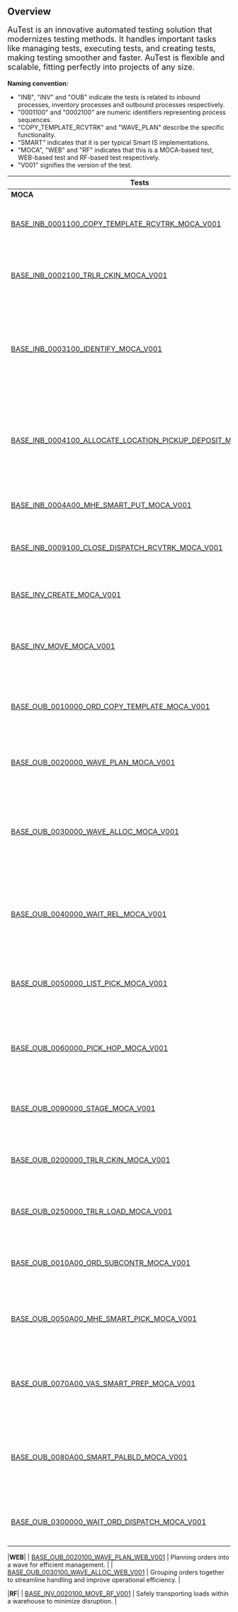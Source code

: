 <div>
  <h2>Overview</h2>
  <p style="font-size: large; text-align: left;">AuTest is an innovative automated testing solution that modernizes testing methods. It handles important tasks like managing tests, executing tests, and creating tests, making testing smoother and faster. AuTest is flexible and scalable, fitting perfectly into projects of any size.</p>
  <p><strong>Naming convention:</strong></p>
  <ul>
    <li>"INB", "INV" and "OUB" indicate the tests is related to inbound processes, inventory processes and outbound processes respectively.</li>
    <li>"0001100" and "0002100" are numeric identifiers representing process sequences.</li>
    <li>"COPY_TEMPLATE_RCVTRK" and "WAVE_PLAN" describe the specific functionality.</li>
    <li>"SMART" indicates that it is per typical Smart IS implementations.</li>
    <li>"MOCA", "WEB" and "RF" indicates that this is a MOCA-based test, WEB-based test and RF-based test respectively.</li>
    <li>"V001" signifies the version of the test.</li>
  </ul>
</div>



| Tests | Descriptions |
|-----------|----------|
|**MOCA**|
| [BASE_INB_0001100_COPY_TEMPLATE_RCVTRK_MOCA_V001](./tests_docs/BASE_INB_0001100_COPY_TEMPLATE_RCVTRK_MOCA_V001.md) | Copying an existing inbound order within a system. |
| [BASE_INB_0002100_TRLR_CKIN_MOCA_V001](./tests_docs/BASE_INB_0002100_TRLR_CKIN_MOCA_V001.md) | Managing the process of checking in transport equipment to empty door. |
| [BASE_INB_0003100_IDENTIFY_MOCA_V001](./tests_docs/BASE_INB_0003100_IDENTIFY_MOCA_V001.md) | Identification process involves uniquely recognizing and tracking items, orders, or entities within the system. |
| [BASE_INB_0004100_ALLOCATE_LOCATION_PICKUP_DEPOSIT_MOCA_V001](./tests_docs/BASE_INB_0004100_ALLOCATE_LOCATION_PICKUP_DEPOSIT_MOCA_V001.md) | Optimizes inventory pickup and deposit by efficiently allocating locations based on various factors.|
| [BASE_INB_0004A00_MHE_SMART_PUT_MOCA_V001](./tests_docs/BASE_INB_0004A00_MHE_SMART_PUT_MOCA_V001.md) | Representing MHE systems in a Smart IS extension. |
| [BASE_INB_0009100_CLOSE_DISPATCH_RCVTRK_MOCA_V001](./tests_docs/BASE_INB_0009100_CLOSE_DISPATCH_RCVTRK_MOCA_V001.md) | Managing the process of closing and dispatching a received truck. |
| [BASE_INV_CREATE_MOCA_V001](./tests_docs/BASE_INV_CREATE_MOCA_V001.md) | Creating multiple pallets in a location with specified characteristics. |
| [BASE_INV_MOVE_MOCA_V001](./tests_docs/BASE_INV_MOVE_MOCA_V001.md) | Transferring inventory from one location to another within the supply chain. |
| [BASE_OUB_0010000_ORD_COPY_TEMPLATE_MOCA_V001](./tests_docs/BASE_OUB_0010000_ORD_COPY_TEMPLATE_MOCA_V001.md) | Copying an existing order within a system to streamline creating similar transactions. |
| [BASE_OUB_0020000_WAVE_PLAN_MOCA_V001](./tests_docs/BASE_OUB_0020000_WAVE_PLAN_MOCA_V001.md) | Planning multiple orders into a wave for efficient management. |
| [BASE_OUB_0030000_WAVE_ALLOC_MOCA_V001](./tests_docs/BASE_OUB_0030000_WAVE_ALLOC_MOCA_V001.md) | Optimizing order processing, reducing costs, and enhancing customer satisfaction through wave allocation. |
| [BASE_OUB_0040000_WAIT_REL_MOCA_V001](./tests_docs/BASE_OUB_0040000_WAIT_REL_MOCA_V001.md) | Maximizing picking efficiency and minimizing travel time with automated pick task generation. |
| [BASE_OUB_0050000_LIST_PICK_MOCA_V001](./tests_docs/BASE_OUB_0050000_LIST_PICK_MOCA_V001.md) | Fulfilling customer orders by selecting and collecting items based on a picking list. |
| [BASE_OUB_0060000_PICK_HOP_MOCA_V001](./tests_docs/BASE_OUB_0060000_PICK_HOP_MOCA_V001.md) | Streamlining inventory movement through a series of hops in the warehouse. |
| [BASE_OUB_0090000_STAGE_MOCA_V001](./tests_docs/BASE_OUB_0090000_STAGE_MOCA_V001.md) | Ensuring shipments are fully picked and in a staging lane before staging. |
| [BASE_OUB_0200000_TRLR_CKIN_MOCA_V001](./tests_docs/BASE_OUB_0200000_TRLR_CKIN_MOCA_V001.md) | Managing the process of checking in transport equipment. |
| [BASE_OUB_0250000_TRLR_LOAD_MOCA_V001](./tests_docs/BASE_OUB_0250000_TRLR_LOAD_MOCA_V001.md) | Assigning staged shipments to stops in an outbound load for loading. |
| [BASE_OUB_0010A00_ORD_SUBCONTR_MOCA_V001](./tests_docs/BASE_OUB_0010A00_ORD_SUBCONTR_MOCA_V001.md) | Representing subcontracting process in a system like SAP. |
| [BASE_OUB_0050A00_MHE_SMART_PICK_MOCA_V001](./tests_docs/BASE_OUB_0050A00_MHE_SMART_PICK_MOCA_V001.md) | Enhancing order picking processes with Material Handling Equipment (MHE). |
| [BASE_OUB_0070A00_VAS_SMART_PREP_MOCA_V001](./tests_docs/BASE_OUB_0070A00_VAS_SMART_PREP_MOCA_V001.md) | Implementing MHE-based order selection process within warehouse management systems. |
| [BASE_OUB_0080A00_SMART_PALBLD_MOCA_V001](./tests_docs/BASE_OUB_0080A00_SMART_PALBLD_MOCA_V001.md) | Optimizing the efficiency of the packing process by selecting inventory before determining pallet building. |
| [BASE_OUB_0300000_WAIT_ORD_DISPATCH_MOCA_V001](./tests_docs/BASE_OUB_0300000_WAIT_ORD_DISPATCH_MOCA_V001.md) | Managing the process of waiting for an order to be dispatched. |

|**WEB**|
| [BASE_OUB_0020100_WAVE_PLAN_WEB_V001](./tests_docs/BASE_OUB_0020100_WAVE_PLAN_WEB_V001.md) | Planning orders into a wave for efficient management. |
| [BASE_OUB_0030100_WAVE_ALLOC_WEB_V001](./tests_docs/BASE_OUB_0030100_WAVE_ALLOC_WEB_V001.md) | Grouping orders together to streamline handling and improve operational efficiency. |

|**RF**|
| [BASE_INV_0020100_MOVE_RF_V001](./tests_docs/BASE_INV_0020100_MOVE_RF_V001.md) | Safely transporting loads within a warehouse to minimize disruption. |
